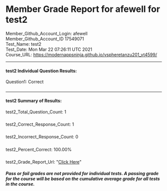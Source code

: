 # Member Grade Report for afewell for test2  
   
Member_Github_Account_Login: afewell  
Member_Github_Account_ID 17549071  
Test_Name: test2  
Test_Date: Mon Mar 22 07:26:11 UTC 2021  
Course_URL: https://modernappsninja.github.io/vspheretanzu201_vt4599/  
   
---  
#### test2 Individual Question Results:  
Question1: Correct  
#####  
---  
#### test2 Summary of Results:  
test2_Total_Question_Count: 1  
#####  
test2_Correct_Response_Count: 1  
#####  
test2_Incorrect_Response_Count: 0  
#####  
test2_Percent_Correct: 100.00%  
#####  
test2_Grade_Report_Url: "[Click Here](https://github.com/modernappsninjas/afewell/blob/main/static/userdata/courses/vspheretanzu201_vt4599/grade_report.pr13.test2.md)"
##### Pass or fail grades are not provided for individual tests. A passing grade for the course will be based on the cumulative average grade for all tests in the course.  
